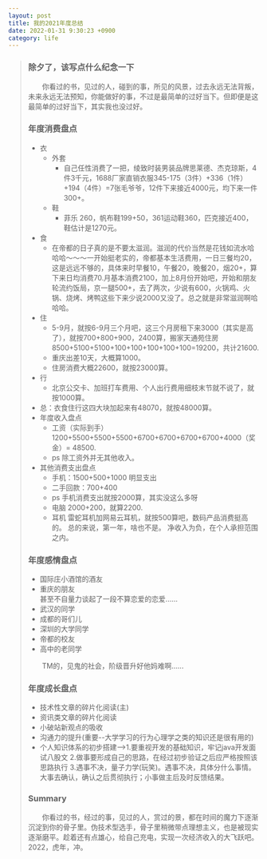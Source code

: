 ```yaml
---
layout: post
title: 我的2021年度总结
date: 2022-01-31 9:30:23 +0900
category: life
---
```

>### 除夕了，该写点什么纪念一下
>&emsp;&emsp;你看过的书，见过的人，碰到的事，所见的风景，过去永远无法背叛，未来永远无法预知，你能做好的事，不过是最简单的过好当下。但即便是这最简单的过好当下，其实我也没过好。
>### 年度消费盘点
> - 衣
>   - 外套
>       - 自己任性消费了一把，绫致时装男装品牌思莱德、杰克琼斯，4件3千元，1688厂家直销衣服345-175（3件）+336（1件）+194（4件）=7张毛爷爷，12件下来接近4000元，均下来一件300+。
>   - 鞋
>       - 菲乐 260，帆布鞋199+50，361运动鞋360，匹克接近400，鞋估计是1270元。
> - 食
>   - 在帝都的日子真的是不要太滋润。滋润的代价当然是花钱如流水哈哈哈～～～一开始挺老实的，帝都基本生活费用，一日三餐均20，这是远远不够的，具体来时早餐10，午餐20，晚餐20，烟20+，算下来日均消费70.月基本消费2100，加上8月份开始吧，开始和朋友轮流约饭局，京一腿500+，去了两次，少说有600，火锅鸡、火锅、烧烤、烤鸭这些下来少说2000又没了。总之就是非常滋润啊哈哈哈。
> - 住
>   - 5-9月，就按6-9月三个月吧，这三个月房租下来3000（其实是高了），就按700+800+900，2400算，搬家天通苑住房8500+5100+5100+100+100+100+100+100=19200，共计21600.
>   - 重庆出差10天，大概算1000。
>   - 住房消费大概22600，就按23000算。
> - 行
>   - 北京公交卡、加班打车费用、个人出行费用细枝末节就不说了，就按1000算。
> - 总：衣食住行这四大块加起来有48070，就按48000算。
> - 年度收入盘点
>   - 工资（实际到手）1200+5500+5500+5500+6700+6700+6700+6700+4000（奖金）= 48500.
>   - ps 除工资外并无其他收入。
> - 其他消费支出盘点
>   - 手机：1500+500+1000 明显支出
>   - 二手回款：700+400 
>   - ps 手机消费支出就按2000算，其实没这么多呀
>   - 电脑 2000+200，就算2200.
>   - 耳机 雷蛇耳机加网易云耳机，就按500算吧，数码产品消费挺高的。
> 总的来说，第一年，啥也不是。
> 净收入为负，在个人承担范围之内。  
> 
> ### 年度感情盘点
>  - 国际庄小酒馆的酒友
>  - 重庆的朋友  
> 甚至不自量力谈起了一段不算恋爱的恋爱......
>  - 武汉的同学
>  - 成都的哥们儿
>  - 深圳的大学同学
>  - 帝都的校友
>  - 高中的老同学  
> 
> &emsp;&emsp;TM的，见鬼的社会，阶级晋升好他妈难啊...... 
> ### 年度成长盘点
> - 技术性文章的碎片化阅读(主)
> - 资讯类文章的碎片化阅读
> - 小破站新观点的吸收
> - 沟通力的提升(重要--大学学习的行为心理学之类的知识还是很有用的)
> - 个人知识体系的初步搭建-->1.要重视开发的基础知识，牢记java开发面试八股文  2.做事要形成自己的思路，在经过初步验证之后应严格按照该思路执行  3.遇事不决，量子力学(玩笑)。遇事不决，具体分什么事情。大事去确认，确认之后贯彻执行；小事做主后及时反馈结果。  
> 
> ### Summary
> &emsp;&emsp;你看过的书，经过的事，见过的人，赏过的景，都在时间的魔力下逐渐沉淀到你的骨子里。伪技术型选手，骨子里稍微带点理想主义，也是被现实逐渐磨平。趁着还有点雄心，给自己充电，实现一次经济收入的大飞跃吧。2022，虎年，冲。